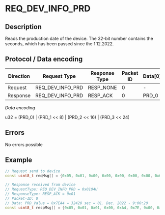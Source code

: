 # REQ_DEV_INFO_PRD

## Description

Reads the production date of the device. The 32-bit number contains the seconds, which has been passed
since the 1.12.2022. 

## Protocol / Data encoding

| Direction | Request Type | Response Type | Packet ID | Data[0] | Data[1] | Data[2] | Data [3] |
|-|-|-|-|-|-|-|-|
|Request|REQ_DEV_INFO_PRD|RESP_NONE|0|-|-|-|-|
|Response|REQ_DEV_INFO_PRD|RESP_ACK|0|PRD_0|PRD_1|PRD_2|PRD_3|

*Data encoding*

u32 = (PRD_0) | (PRD_1 << 8) | (PRD_2 << 16) | (PRD_3 << 24)

## Errors

No errors possible

## Example
 
```C++
// Request send to device
const uint8_t reqMsg[] = {0x05, 0x01, 0x00, 0x00, 0x00, 0x00, 0x00, 0x00};

// Response received from device
// RequestType: REQ_DEV_INFO_PRD = 0x0104U
// ResponseType: RESP_ACK = 0x01
// Packet-ID: 0
// Data: PRD_Value = 0x7EA4 = 32420 sec = 01. Dec. 2022 - 9:00:20
const uint8_t respMsg[] = {0x05, 0x01, 0x01, 0x00, 0xA4, 0x7E, 0x00, 0x00};

```